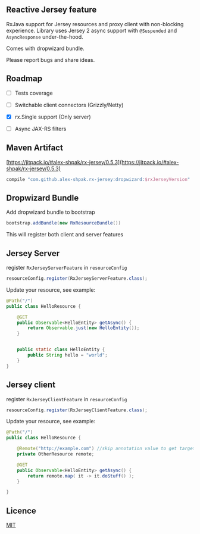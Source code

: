 ## Reactive Jersey feature
RxJava support for Jersey resources and proxy client with non-blocking experience.
Library uses Jersey 2 async support with `@Suspended` and `AsyncResponse` under-the-hood.

Comes with dropwizard bundle.

Please report bugs and share ideas.


## Roadmap
- [ ] Tests coverage
- [ ] Switchable client connectors (Grizzly/Netty)
- [x] rx.Single support (Only server)
- [ ] Async JAX-RS filters



## Maven Artifact
[https://jitpack.io/#alex-shpak/rx-jersey/0.5.3](https://jitpack.io/#alex-shpak/rx-jersey/0.5.3)

```gradle
compile "com.github.alex-shpak.rx-jersey:dropwizard:$rxJerseyVersion"
```



## Dropwizard Bundle
Add dropwizard bundle to bootstrap
```java
bootstrap.addBundle(new RxResourceBundle())
```

This will register both client and server features



## Jersey Server
register `RxJerseyServerFeature` in `resourceConfig`
```java
resourceConfig.register(RxJerseyServerFeature.class);
```

Update your resource, see example:
```java
@Path("/")
public class HelloResource {

    @GET
    public Observable<HelloEntity> getAsync() {
        return Observable.just(new HelloEntity());
    }


    public static class HelloEntity {
        public String hello = "world";
    }
}
```



## Jersey client
register `RxJerseyClientFeature` in `resourceConfig`
```java
resourceConfig.register(RxJerseyClientFeature.class);
```

Update your resource, see example:
```java
@Path("/")
public class HelloResource {

    @Remote("http://example.com") //skip annotation value to get target from current context
    private OtherResource remote;

    @GET
    public Observable<HelloEntity> getAsync() {
        return remote.map( it -> it.doStuff() );
    }

}
```



## Licence
[MIT](LICENCE.txt)